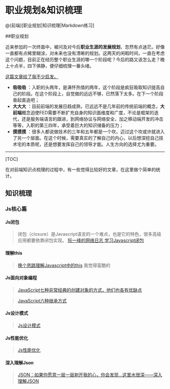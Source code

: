 # 职业规划&知识梳理

@(前端)[职业规划|知识梳理|Markdown练习]

##职业规划

近来参加的一次终面中，被问及对今后**职业生涯的发展规划**，忽然有点迷茫。好像一直都有点稀里糊涂，对未来也没有清晰的规划。这两天的闲暇时间，一直在考虑这个问题，目前正在经历整个职业生涯的哪一个阶段呢？今后的路又该怎么走？晚上十点半，四下俱静，便仔细梳理一番头绪。

[这篇文章给了我不少启发。](http://www.uisdc.com/frontend-engineering-career-planning) 

- **吸吸吸** ：入职的头两年，是满怀热情的两年，这个阶段是疯狂吸取知识提高自己的阶段。在这个阶段上，自觉做的远远不够，已然落下太多。在下一个阶段奋起直追吧；
- **大大大** ：目前前端的发展日趋成熟，已远远不是几年前的传统前端的概念，**大前端**概念迫使FED需要不断扩充自身的知识面维度和广度，不论是框架的迭代，还是服务端语言的跟进，到网络协议与网络安全，加之移动端开发的冲击等等，入职的第三四年，承受着巨大的知识储备的压力；
- **摸摸摸** ：很多人都说做技术的三年和五年都是一个坎，迈过这个坎或许就进入了另一个层面。在这个时候，需要真实的了解自己的内心，以后想深挖自己技术宅的本质呢，还是想要发挥自己的领导才能。人生方向的选择尤为重要。

-------------------

[TOC]


在对前端知识点梳理的过程中，有一些觉得比较好的文章，在这里做个简单的统计。
## 知识梳理

### Js核心篇

#### Js闭包

> 闭包（closure）是Javascript语言的一个难点，也是它的特色，很多高级应用都要依靠闭包实现。 
>  [阮一峰的网络日志 学习Javascript闭包](http://www.ruanyifeng.com/blog/2009/08/learning_javascript_closures.html)

#### 理解this
> [换个思路理解Javascript中的this](https://segmentfault.com/a/1190000010328752)  我觉得蛮酷的

#### Js面向对象编程
> [JavaScript七种非常经典的创建对象的方式，他们也各有优缺点](https://xxxgitone.github.io/2017/06/10/JavaScript%E5%88%9B%E5%BB%BA%E5%AF%B9%E8%B1%A1%E7%9A%84%E4%B8%83%E7%A7%8D%E6%96%B9%E5%BC%8F/)

> [JavaScript六种继承方式](https://xxxgitone.github.io/2017/06/12/JavaScript%E5%85%AD%E7%A7%8D%E7%BB%A7%E6%89%BF%E6%96%B9%E5%BC%8F/)

#### Js设计模式
> [Js设计模式](http://www.cnblogs.com/tugenhua0707/p/5198407.html)

#### Js性能优化
>[ Js性能优化](https://www.cnblogs.com/liyunhua/p/4529086.html)

#### 深入理解Json
>[JSON：如果你愿意一层一层剥开我的心，你会发现...这里水很深——深入理解JSON](https://segmentfault.com/a/1190000008832185)
